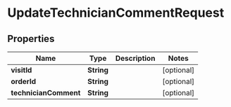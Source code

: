 
# UpdateTechnicianCommentRequest

## Properties
Name | Type | Description | Notes
------------ | ------------- | ------------- | -------------
**visitId** | **String** |  |  [optional]
**orderId** | **String** |  |  [optional]
**technicianComment** | **String** |  |  [optional]



